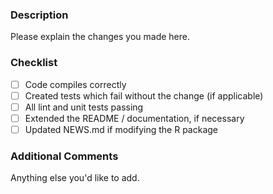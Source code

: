 ### Description

Please explain the changes you made here.

### Checklist

- [ ] Code compiles correctly
- [ ] Created tests which fail without the change (if applicable)
- [ ] All lint and unit tests passing
- [ ] Extended the README / documentation, if necessary
- [ ] Updated NEWS.md if modifying the R package

### Additional Comments

Anything else you'd like to add.
